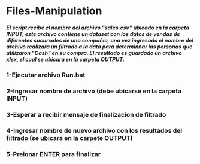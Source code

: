 # Files-Manipulation

***El script recibe el nombre del archivo "sales.csv" ubicado en la carpeta INPUT, este archivo contiene un dataset con los datos de vendas de diferentes sucursales de una compañia, una vez ingresado el nombre del archivo realizara un filtrado a la data para determinnar las personas que utilizaron "Cash" en su compra. El resultado es guardado un archivo xlsx, el cual se ubicara en la carpeta OUTPUT.***

### 1-Ejecutar archivo Run.bat
### 2-Ingresar nombre de archivo (debe ubicarse en la carpeta INPUT)
### 3-Esperar a recibir mensaje de finalizacion de filtrado
### 4-Ingresar nombre de nuevo archivo con los resultados del filtrado (se ubicara en la carpete OUTPUT)
### 5-Preionar ENTER para finalizar
